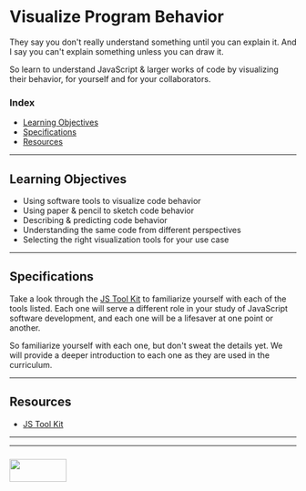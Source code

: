 # Visualize Program Behavior

They say you don't really understand something until you can explain it.  And I say you can't explain something unless you can draw it.

So learn to understand JavaScript & larger works of code by visualizing their behavior, for yourself and for your collaborators.


### Index
* [Learning Objectives](#learning-objectives)
* [Specifications](#specifications)
* [Resources](#resources)

___

## Learning Objectives

* Using software tools to visualize code behavior
* Using paper & pencil to sketch code behavior
* Describing & predicting code behavior
* Understanding the same code from different perspectives
* Selecting the right visualization tools for your use case


___

## Specifications

Take a look through the [JS Tool Kit](https://github.com/elewa-academy/js-tool-kit) to familiarize yourself with each of the tools listed.  Each one will serve a different role in your study of JavaScript software development, and each one will be a lifesaver at one point or another.  

So familiarize yourself with each one, but don't sweat the details yet.  We will provide a deeper introduction to each one as they are used in the curriculum.

___

## Resources

* [JS Tool Kit](https://github.com/elewa-academy/js-tool-kit)


___
___
### <a href="http://elewa.education/blog" target="_blank"><img src="https://user-images.githubusercontent.com/18554853/34921062-506450ae-f97d-11e7-875f-6feeb26ad72d.png" width="100" height="40"/></a>


